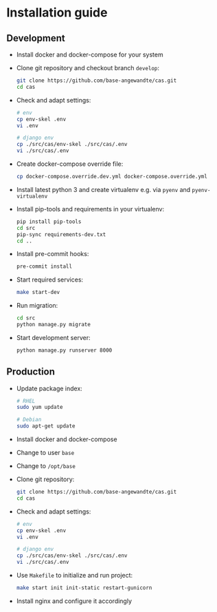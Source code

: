 # Installation guide

## Development

- Install docker and docker-compose for your system

- Clone git repository and checkout branch `develop`:

  ```bash
  git clone https://github.com/base-angewandte/cas.git
  cd cas
  ```

- Check and adapt settings:

  ```bash
  # env
  cp env-skel .env
  vi .env

  # django env
  cp ./src/cas/env-skel ./src/cas/.env
  vi ./src/cas/.env
  ```

- Create docker-compose override file:

  ```bash
  cp docker-compose.override.dev.yml docker-compose.override.yml
  ```

- Install latest python 3 and create virtualenv e.g. via `pyenv` and `pyenv-virtualenv`

- Install pip-tools and requirements in your virtualenv:

  ```bash
  pip install pip-tools
  cd src
  pip-sync requirements-dev.txt
  cd ..
  ```

- Install pre-commit hooks:

  ```bash
  pre-commit install
  ```

- Start required services:

  ```bash
  make start-dev
  ```

- Run migration:

  ```bash
  cd src
  python manage.py migrate
  ```

- Start development server:

  ```bash
  python manage.py runserver 8000
  ```

## Production

- Update package index:

  ```bash
  # RHEL
  sudo yum update

  # Debian
  sudo apt-get update
  ```

- Install docker and docker-compose

- Change to user `base`

- Change to `/opt/base`

- Clone git repository:

  ```bash
  git clone https://github.com/base-angewandte/cas.git
  cd cas
  ```

- Check and adapt settings:

  ```bash
  # env
  cp env-skel .env
  vi .env

  # django env
  cp ./src/cas/env-skel ./src/cas/.env
  vi ./src/cas/.env
  ```

- Use `Makefile` to initialize and run project:

  ```bash
  make start init init-static restart-gunicorn
  ```

- Install nginx and configure it accordingly
